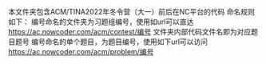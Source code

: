本文件夹包含ACM/TINA2022年冬令营（大一）前后在NC平台的代码
命名规则如下：
编号命名的文件夹为习题组编号，使用如url可以直达
https://ac.nowcoder.com/acm/contest/编号
文件夹内部代码文件名即为对应题目题号
编号命名的单个题目，为题目编号，使用如下url可以访问
https://ac.nowcoder.com/acm/problem/编号